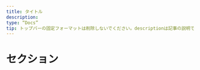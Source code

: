 ```yaml
---
title: タイトル
description:
type: “Docs”
tip: トップバーの固定フォーマットは削除しないでください。descriptionは記事の説明です。空白の場合は内容の最初の段落のテキストが切り取られます。
---
```

# セクション